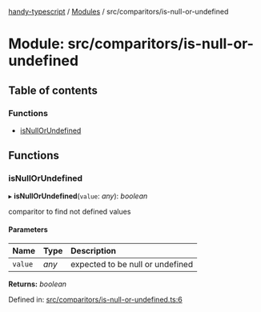 [handy-typescript](../README.md) / [Modules](../modules.md) / src/comparitors/is-null-or-undefined

# Module: src/comparitors/is-null-or-undefined

## Table of contents

### Functions

- [isNullOrUndefined](src_comparitors_is_null_or_undefined.md#isnullorundefined)

## Functions

### isNullOrUndefined

▸ **isNullOrUndefined**(`value`: *any*): *boolean*

comparitor to find not defined values

#### Parameters

| Name | Type | Description |
| :------ | :------ | :------ |
| `value` | *any* | expected to be null or undefined |

**Returns:** *boolean*

Defined in: [src/comparitors/is-null-or-undefined.ts:6](https://github.com/robbiemu/handy-typescript/blob/59044bb/src/comparitors/is-null-or-undefined.ts#L6)
